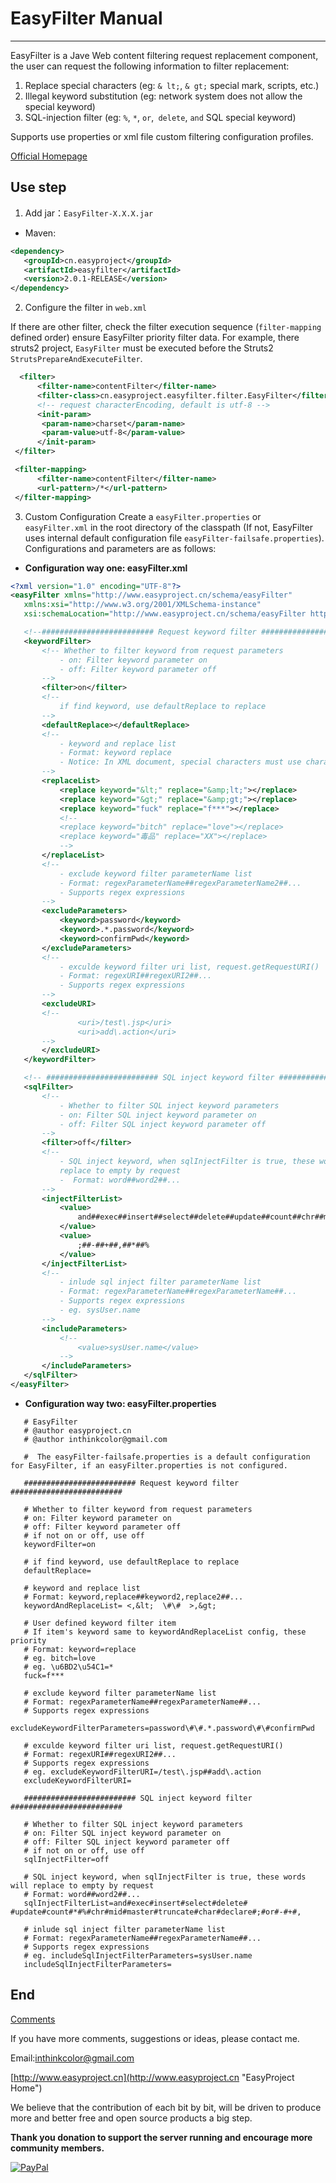 # EasyFilter Manual

---------------

EasyFilter is a Jave Web content filtering request replacement component, the user can request the following information to filter replacement:

1. Replace special characters (eg: `& lt;`, `& gt;` special mark, scripts, etc.)
2. Illegal keyword substitution (eg: network system does not allow the special keyword)
3. SQL-injection filter (eg: `%`, `*`, `or`,` delete`, `and` SQL special keyword)

Supports use properties or xml file custom filtering configuration profiles.


[Official Homepage](http://www.easyproject.cn/easyfilter/en/index.jsp 'Official Homepage')


##  Use step

1. Add jar：`EasyFilter-X.X.X.jar`
 - Maven:
 ```XML
 <dependency>
 	<groupId>cn.easyproject</groupId>
 	<artifactId>easyfilter</artifactId>
 	<version>2.0.1-RELEASE</version>
 </dependency>
 ```

2. Configure the filter in `web.xml`

 If there are other filter, check the filter execution sequence (`filter-mapping` defined order) ensure EasyFilter priority filter data. For example, there struts2 project, `EasyFilter`  must be executed before the Struts2` StrutsPrepareAndExecuteFilter`.
 
 ```XML
   <filter>
       <filter-name>contentFilter</filter-name>
       <filter-class>cn.easyproject.easyfilter.filter.EasyFilter</filter-class>
       <!-- request characterEncoding, default is utf-8 -->
       <init-param>
       	<param-name>charset</param-name>
       	<param-value>utf-8</param-value>
       </init-param>
  </filter>

  <filter-mapping>
       <filter-name>contentFilter</filter-name>
       <url-pattern>/*</url-pattern>
  </filter-mapping>
```

3. Custom Configuration
    Create a `easyFilter.properties` or` easyFilter.xml` in the root directory of the classpath  (If not, EasyFilter uses internal default configuration file `easyFilter-failsafe.properties`). Configurations and parameters are as follows:

 - **Configuration way one: easyFilter.xml**
 ```XML
<?xml version="1.0" encoding="UTF-8"?>
<easyFilter xmlns="http://www.easyproject.cn/schema/easyFilter"
	xmlns:xsi="http://www.w3.org/2001/XMLSchema-instance"
	xsi:schemaLocation="http://www.easyproject.cn/schema/easyFilter http://www.easyproject.cn/schema/easyFilter/easyfilter-2.0.xsd">

	<!--######################### Request keyword filter ######################### -->
	<keywordFilter>
		<!-- Whether to filter keyword from request parameters 
			- on: Filter keyword parameter on 
			- off: Filter keyword parameter off
		-->
		<filter>on</filter>
		<!-- 
			if find keyword, use defaultReplace to replace 
		-->
		<defaultReplace></defaultReplace>
		<!-- 
			- keyword and replace list 
			- Format: keyword replace 
			- Notice: In XML document, special characters must use character entities in place
		-->
		<replaceList>
			<replace keyword="&lt;" replace="&amp;lt;"></replace>
			<replace keyword="&gt;" replace="&amp;gt;"></replace>
			<replace keyword="fuck" replace="f***"></replace>
			<!-- 
			<replace keyword="bitch" replace="love"></replace>
			<replace keyword="毒品" replace="XX"></replace> 
			-->
		</replaceList>
		<!-- 
			- exclude keyword filter parameterName list 
			- Format: regexParameterName##regexParameterName2##...
			- Supports regex expressions 
		-->
		<excludeParameters>
			<keyword>password</keyword>
			<keyword>.*.password</keyword>
			<keyword>confirmPwd</keyword>
		</excludeParameters>
		<!-- 
			- exculde keyword filter uri list, request.getRequestURI() 
			- Format: regexURI##regexURI2##... 
			- Supports regex expressions 
		-->
		<excludeURI>
		<!-- 	 
				<uri>/test\.jsp</uri> 
				<uri>add\.action</uri> 
		-->	
		</excludeURI>
	</keywordFilter>

	<!-- ######################### SQL inject keyword filter ######################### -->
	<sqlFilter>
		<!-- 
			- Whether to filter SQL inject keyword parameters 
			- on: Filter SQL inject keyword parameter on 
			- off: Filter SQL inject keyword parameter off 
		-->
		<filter>off</filter>
		<!-- 
			- SQL inject keyword, when sqlInjectFilter is true, these words will 
			replace to empty by request 
			-  Format: word##word2##... 
		-->
		<injectFilterList>
			<value>
				and##exec##insert##select##delete##update##count##chr##mid##master##truncate##char##declare##or
			</value>
			<value>
				;##-##+##,##*##% 
			</value>
		</injectFilterList>
		<!-- 
			- inlude sql inject filter parameterName list 
			- Format: regexParameterName##regexParameterName##... 
			- Supports regex expressions 
			- eg. sysUser.name 
		-->
		<includeParameters>
			<!-- 
				<value>sysUser.name</value> 
			-->
		</includeParameters>
	</sqlFilter>
</easyFilter>
```

 - **Configuration way two: easyFilter.properties**
 ```properties
    # EasyFilter
    # @author easyproject.cn 
    # @author inthinkcolor@gmail.com
    
    #  The easyFilter-failsafe.properties is a default configuration for EasyFilter, if an easyFilter.properties is not configured.
    
    ######################### Request keyword filter #########################
    
    # Whether to filter keyword from request parameters
    # on: Filter keyword parameter on
    # off: Filter keyword parameter off
    # if not on or off, use off
    keywordFilter=on
    
    # if find keyword, use defaultReplace to replace
    defaultReplace=
    
    # keyword and replace list
    # Format: keyword,replace##keyword2,replace2##...
    keywordAndReplaceList= <,&lt;  \#\#  >,&gt;  
    
    # User defined keyword filter item
    # If item's keyword same to keywordAndReplaceList config, these priority
    # Format: keyword=replace
    # eg. bitch=love
    # eg. \u6BD2\u54C1=*
    fuck=f***
    
    # exclude keyword filter parameterName list
    # Format: regexParameterName##regexParameterName##...
    # Supports regex expressions
    excludeKeywordFilterParameters=password\#\#.*.password\#\#confirmPwd
    
    # exculde keyword filter uri list, request.getRequestURI()
    # Format: regexURI##regexURI2##...
    # Supports regex expressions
    # eg. excludeKeywordFilterURI=/test\.jsp##add\.action
    excludeKeywordFilterURI=
    
    ######################### SQL inject keyword filter #########################
    
    # Whether to filter SQL inject keyword parameters
    # on: Filter SQL inject keyword parameter on
    # off: Filter SQL inject keyword parameter off
    # if not on or off, use off
    sqlInjectFilter=off
    
    # SQL inject keyword, when sqlInjectFilter is true, these words will replace to empty by request
    # Format: word##word2##...
    sqlInjectFilterList=and#exec#insert#select#delete# #update#count#*#%#chr#mid#master#truncate#char#declare#;#or#-#+#,
    
    # inlude sql inject filter parameterName list
    # Format: regexParameterName##regexParameterName##...
    # Supports regex expressions
    # eg. includeSqlInjectFilterParameters=sysUser.name
    includeSqlInjectFilterParameters=
```




## End

[Comments](http://www.easyproject.cn/easycommons/en/index.jsp#about 'Comments')

If you have more comments, suggestions or ideas, please contact me.

Email:<inthinkcolor@gmail.com>

[http://www.easyproject.cn](http://www.easyproject.cn "EasyProject Home")


We believe that the contribution of each bit by bit, will be driven to produce more and better free and open source products a big step.

**Thank you donation to support the server running and encourage more community members.**

[![PayPal](http://www.easyproject.cn/images/paypaldonation5.jpg)](https://www.paypal.me/easyproject/10 "Make payments with PayPal - it's fast, free and secure!")
